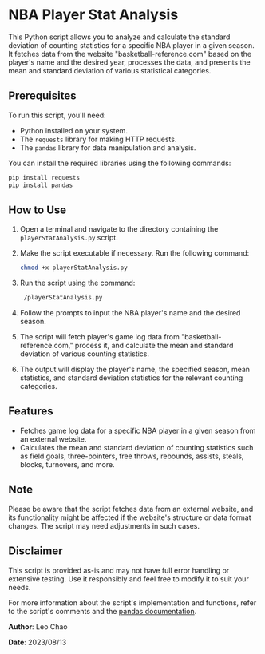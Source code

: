 # NBA Player Stat Analysis

This Python script allows you to analyze and calculate the standard deviation of counting statistics for a specific NBA player in a given season. It fetches data from the website "basketball-reference.com" based on the player's name and the desired year, processes the data, and presents the mean and standard deviation of various statistical categories.

## Prerequisites

To run this script, you'll need:

- Python installed on your system.
- The `requests` library for making HTTP requests.
- The `pandas` library for data manipulation and analysis.

You can install the required libraries using the following commands:

```bash
pip install requests
pip install pandas
```

## How to Use

1. Open a terminal and navigate to the directory containing the `playerStatAnalysis.py` script.

2. Make the script executable if necessary. Run the following command:

   ```bash
   chmod +x playerStatAnalysis.py
   ```

3. Run the script using the command:

   ```bash
   ./playerStatAnalysis.py
   ```

4. Follow the prompts to input the NBA player's name and the desired season.

5. The script will fetch player's game log data from "basketball-reference.com," process it, and calculate the mean and standard deviation of various counting statistics.

6. The output will display the player's name, the specified season, mean statistics, and standard deviation statistics for the relevant counting categories.

## Features

- Fetches game log data for a specific NBA player in a given season from an external website.
- Calculates the mean and standard deviation of counting statistics such as field goals, three-pointers, free throws, rebounds, assists, steals, blocks, turnovers, and more.

## Note

Please be aware that the script fetches data from an external website, and its functionality might be affected if the website's structure or data format changes. The script may need adjustments in such cases.

## Disclaimer

This script is provided as-is and may not have full error handling or extensive testing. Use it responsibly and feel free to modify it to suit your needs.

For more information about the script's implementation and functions, refer to the script's comments and the [pandas documentation](https://pandas.pydata.org/docs/).

**Author**: Leo Chao

**Date**: 2023/08/13
